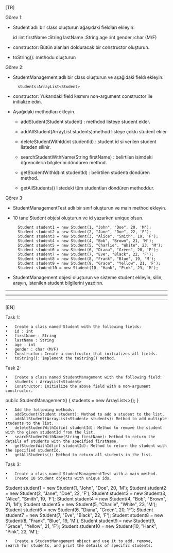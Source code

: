 [TR]

Görev 1:

- Student adlı bir class oluşturun ağaşıdaki fieldları ekleyin:

  id        :int
  firstName :String
  lastName  :String
  age       :int
  gender    :char (M/F)

- constructor: Bütün alanları dolduracak bir constructor oluşturun.

- toString(): methodu oluşturun




Görev 2:

- StudentManagement adlı bir class oluşturun ve aşağıdaki fieldı ekleyin:

        students:ArrayList<Student>

- constructor: Yukarıdaki field kısmını non-argument constructor ile initialize edin.


- Aşağıdaki methodları ekleyin.

  * addStudent(Student student) : methdod listeye student ekler.

  * addAllStudent(ArrayList<Student> students):method listeye çoklu student ekler

  * deleteStudentWithId(int studentId) : student id si verilen student listeden silinir.

  * searchStudentWithName(String firstName) : belirtilen isimdeki öğrencilerin bilgilerini döndüren method.

  * getStudentWithId(int studentId) : belirtilen studentı döndüren method.

  * getAllStudents() listedeki tüm studentları döndüren methoddur.





Görev 3:

- StudentManagementTest adlı bir sınıf oluşturun ve main method ekleyin.


- 10 tane Student objesi oluşturun ve id yazarken unique olsun.

        Student student1 = new Student(1, "John", "Doe", 20, 'M');
        Student student2 = new Student(2, "Jane", "Doe", 22, 'F');
        Student student3 = new Student(3, "Alice", "Smith", 19, 'F');
        Student student4 = new Student(4, "Bob", "Brown", 21, 'M');
        Student student5 = new Student(5, "Charlie", "White", 23, 'M');
        Student student6 = new Student(6, "Diana", "Green", 20, 'F');
        Student student7 = new Student(7, "Eve", "Black", 22, 'F');
        Student student8 = new Student(8, "Frank", "Blue", 19, 'M');
        Student student9 = new Student(9, "Grace", "Yellow", 21, 'F');
        Student student10 = new Student(10, "Hank", "Pink", 23, 'M');


- StudentManagement objesi oluşturun ve sisteme student ekleyin, silin, arayın, istenilen student bilgilerini yazdırın.



---
---
---



[EN]

Task 1:

	•	Create a class named Student with the following fields:
	•	id : int
	•	firstName : String
	•	lastName : String
	•	age : int
	•	gender : char (M/F)
	•	Constructor: Create a constructor that initializes all fields.
	•	toString(): Implement the toString() method.

Task 2:

	•	Create a class named StudentManagement with the following field:
	•	students : ArrayList<Student>
	•	Constructor: Initialize the above field with a non-argument constructor.

public StudentManagement() {
    students = new ArrayList<>();
}

	•	Add the following methods:
	•	addStudent(Student student): Method to add a student to the list.
	•	addAllStudent(ArrayList<Student> students): Method to add multiple students to the list.
	•	deleteStudentWithId(int studentId): Method to remove the student with the given studentId from the list.
	•	searchStudentWithName(String firstName): Method to return the details of students with the specified firstName.
	•	getStudentWithId(int studentId): Method to return the student with the specified studentId.
	•	getAllStudents(): Method to return all students in the list.

Task 3:

	•	Create a class named StudentManagementTest with a main method.
	•	Create 10 Student objects with unique ids.

Student student1 = new Student(1, "John", "Doe", 20, 'M');
Student student2 = new Student(2, "Jane", "Doe", 22, 'F');
Student student3 = new Student(3, "Alice", "Smith", 19, 'F');
Student student4 = new Student(4, "Bob", "Brown", 21, 'M');
Student student5 = new Student(5, "Charlie", "White", 23, 'M');
Student student6 = new Student(6, "Diana", "Green", 20, 'F');
Student student7 = new Student(7, "Eve", "Black", 22, 'F');
Student student8 = new Student(8, "Frank", "Blue", 19, 'M');
Student student9 = new Student(9, "Grace", "Yellow", 21, 'F');
Student student10 = new Student(10, "Hank", "Pink", 23, 'M');

	•	Create a StudentManagement object and use it to add, remove, search for students, and print the details of specific students.

